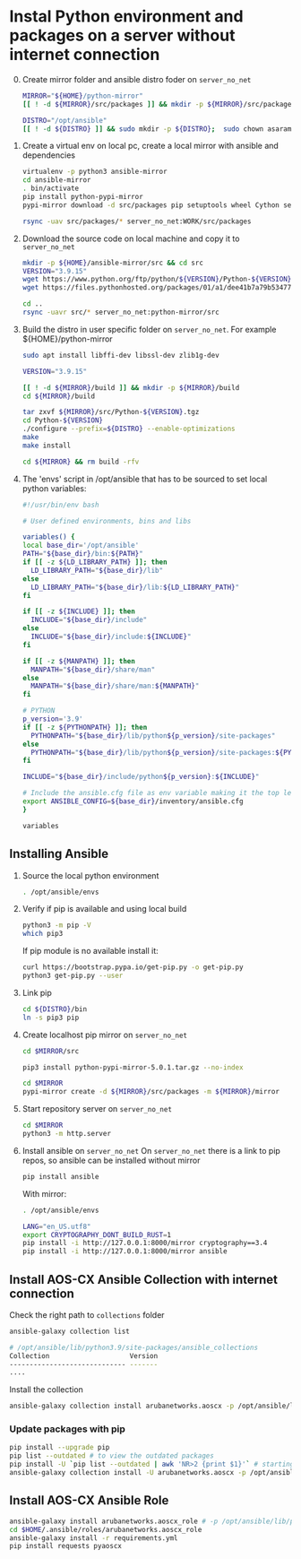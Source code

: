# Instal Python environment and packages on a server without internet connection

0. Create mirror folder and ansible distro foder on `server_no_net`

    ```bash
    MIRROR="${HOME}/python-mirror"
    [[ ! -d ${MIRROR}/src/packages ]] && mkdir -p ${MIRROR}/src/packages

    DISTRO="/opt/ansible"
    [[ ! -d ${DISTRO} ]] && sudo mkdir -p ${DISTRO};  sudo chown asaramet:rz ${DISTRO}
    ```

1. Create a virtual env on local pc, create a local mirror with ansible and dependencies

    ```bash
    virtualenv -p python3 ansible-mirror
    cd ansible-mirror
    . bin/activate
    pip install python-pypi-mirror
    pypi-mirror download -d src/packages pip setuptools wheel Cython setuptools-rust cryptography==3.4 ansible

    rsync -uav src/packages/* server_no_net:WORK/src/packages
    ```

2. Download the source code on local machine and copy it to `server_no_net`

    ```bash
    mkdir -p ${HOME}/ansible-mirror/src && cd src
    VERSION="3.9.15"
    wget https://www.python.org/ftp/python/${VERSION}/Python-${VERSION}.tgz
    wget https://files.pythonhosted.org/packages/01/a1/dee41b7a79b53477dfdb1257f805c99d7d27e0a2eb41104e7d3cb6b2b778/python-pypi-mirror-5.0.1.tar.gz

    cd ..
    rsync -uavr src/* server_no_net:python-mirror/src
    ```

3. Build the distro in user specific folder on `server_no_net`. For example ${HOME}/python-mirror

    ```bash
    sudo apt install libffi-dev libssl-dev zlib1g-dev

    VERSION="3.9.15"

    [[ ! -d ${MIRROR}/build ]] && mkdir -p ${MIRROR}/build
    cd ${MIRROR}/build

    tar zxvf ${MIRROR}/src/Python-${VERSION}.tgz
    cd Python-${VERSION}
    ./configure --prefix=${DISTRO} --enable-optimizations
    make
    make install

    cd ${MIRROR} && rm build -rfv
    ```

4. The 'envs' script in /opt/ansible that has to be sourced to set local python variables:

    ```bash
    #!/usr/bin/env bash

    # User defined environments, bins and libs

    variables() {
    local base_dir='/opt/ansible'
    PATH="${base_dir}/bin:${PATH}"
    if [[ -z ${LD_LIBRARY_PATH} ]]; then
      LD_LIBRARY_PATH="${base_dir}/lib"
    else
      LD_LIBRARY_PATH="${base_dir}/lib:${LD_LIBRARY_PATH}"
    fi

    if [[ -z ${INCLUDE} ]]; then
      INCLUDE="${base_dir}/include"
    else
      INCLUDE="${base_dir}/include:${INCLUDE}"
    fi

    if [[ -z ${MANPATH} ]]; then
      MANPATH="${base_dir}/share/man"
    else
      MANPATH="${base_dir}/share/man:${MANPATH}"
    fi

    # PYTHON
    p_version='3.9'
    if [[ -z ${PYTHONPATH} ]]; then
      PYTHONPATH="${base_dir}/lib/python${p_version}/site-packages"
    else
      PYTHONPATH="${base_dir}/lib/python${p_version}/site-packages:${PYTHONPATH}"
    fi

    INCLUDE="${base_dir}/include/python${p_version}:${INCLUDE}"

    # Include the ansible.cfg file as env variable making it the top level choise
    export ANSIBLE_CONFIG=${base_dir}/inventory/ansible.cfg
    }

    variables
    ```

## Installing Ansible

1. Source the local python environment

    ```bash
    . /opt/ansible/envs
    ```

2. Verify if pip is available and using local build

    ```bash
    python3 -m pip -V
    which pip3
    ```

    If pip module is no available install it:

    ```bash
    curl https://bootstrap.pypa.io/get-pip.py -o get-pip.py
    python3 get-pip.py --user
    ````

3. Link pip

    ```bash
    cd ${DISTRO}/bin
    ln -s pip3 pip
    ```

4. Create localhost pip mirror on `server_no_net`

    ```bash
    cd $MIRROR/src

    pip3 install python-pypi-mirror-5.0.1.tar.gz --no-index

    cd $MIRROR
    pypi-mirror create -d ${MIRROR}/src/packages -m ${MIRROR}/mirror
    ```

5. Start repository server on `server_no_net`

    ```bash
    cd $MIRROR
    python3 -m http.server
    ```

6. Install ansible on `server_no_net`
On `server_no_net` there is a link to pip repos, so ansible can be installed without mirror

    ```bash
    pip install ansible
    ```

    With mirror:

    ```bash
    . /opt/ansible/envs

    LANG="en_US.utf8"
    export CRYPTOGRAPHY_DONT_BUILD_RUST=1
    pip install -i http://127.0.0.1:8000/mirror cryptography==3.4
    pip install -i http://127.0.0.1:8000/mirror ansible
    ```

## Install AOS-CX Ansible Collection with internet connection

Check the right path to `collections` folder

  ```bash
  ansible-galaxy collection list

  # /opt/ansible/lib/python3.9/site-packages/ansible_collections
  Collection                    Version
  ----------------------------- -------
  ....
  ```

  Install the collection

  ```bash
  ansible-galaxy collection install arubanetworks.aoscx -p /opt/ansible/lib/python3.9/site-packages/ansible_collections 
  ```

### Update packages with pip
  
  ```bash
  pip install --upgrade pip
  pip list --outdated # to view the outdated packages
  pip install -U `pip list --outdated | awk 'NR>2 {print $1}'` # starting with the second line add first column (package name)
  ansible-galaxy collection install -U arubanetworks.aoscx -p /opt/ansible/lib/python3.9/site-packages/ansible_collections 
  ```

## Install AOS-CX Ansible Role

  ```bash
  ansible-galaxy install arubanetworks.aoscx_role # -p /opt/ansible/lib/python3.9/site-packages/ansible_roles
  cd $HOME/.ansible/roles/arubanetworks.aoscx_role
  ansible-galaxy install -r requirements.yml
  pip install requests pyaoscx
  ```
